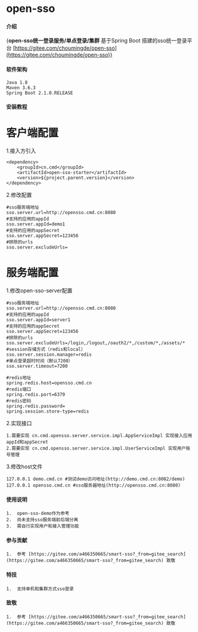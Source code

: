 # open-sso

#### 介绍
{**open-sso统一登录服务/单点登录/集群**
基于Spring Boot 搭建的sso统一登录平台 [https://gitee.com/choumingde/open-sso](https://gitee.com/choumingde/open-sso)}

#### 软件架构
    Java 1.8
    Maven 3.6.3
    Spring Boot 2.1.0.RELEASE

#### 安装教程

# 客户端配置

1.接入方引入

    <dependency>
        <groupId>cn.cmd</groupId>
        <artifactId>open-sso-starter</artifactId>
        <version>${project.parent.version}</version>
    </dependency>

2.修改配置

    #sso服务端地址
    sso.server.url=http://opensso.cmd.cn:8080 
    #支持的应用的appId
    sso.server.appId=demo1
    #支持的应用的appSecret
    sso.server.appSecret=123456 
    #排除的urls
    sso.server.excludeUrls= 

# 服务端配置

1.修改open-sso-server配置

    #sso服务端地址
    sso.server.url=http://opensso.cmd.cn:8080
    #支持的应用的appId
    sso.server.appId=server1
    #支持的应用的appSecret
    sso.server.appSecret=123456
    #排除的urls
    sso.server.excludeUrls=/login,/logout,/oauth2/*,/custom/*,/assets/*
    #session存储方式（redis和local）
    sso.server.session.manager=redis
    #单点登录超时时间（默认7200）
    sso.server.timeout=7200
    
    #redis地址
    spring.redis.host=opensso.cmd.cn
    #redis端口
    spring.redis.port=6379
    #redis密码
    spring.redis.password=
    spring.session.store-type=redis

2.实现接口
    
    1.需要实现 cn.cmd.opensso.server.service.impl.AppServiceImpl 实现接入应用appId和appSecret
    2.需要实现 cn.cmd.opensso.server.service.impl.UserServiceImpl 实现用户账号管理

3.修改host文件

    127.0.0.1 demo.cmd.cn #测试demo访问地址(http://demo.cmd.cn:8082/demo)
    127.0.0.1 opensso.cmd.cn #sso服务器地址(http://opensso.cmd.cn:8080)
    

#### 使用说明

    1.  open-sso-demo作为参考
    2.  尚未支持sso服务端前后端分离
    3.  需自行实现用户和接入管理功能

#### 参与贡献

    1.  参考 [https://gitee.com/a466350665/smart-sso?_from=gitee_search](https://gitee.com/a466350665/smart-sso?_from=gitee_search) 致敬

#### 特技

    1.  支持单机和集群方式sso登录

#### 致敬

    1.  参考 [https://gitee.com/a466350665/smart-sso?_from=gitee_search](https://gitee.com/a466350665/smart-sso?_from=gitee_search) 致敬

